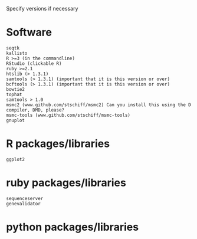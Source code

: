 Specify versions if necessary

# Software
```
seqtk
kallisto
R >=3 (in the commandline) 
RStudio (clickable R)
ruby >=2.1
htslib (> 1.3.1) 
samtools (> 1.3.1) (important that it is this version or over)
bcftools (> 1.3.1) (important that it is this version or over)
bowtie2
tophat
samtools > 1.0
msmc2 (www.github.com/stschiff/msmc2) Can you install this using the D compiler, DMD, please?
msmc-tools (www.github.com/stschiff/msmc-tools)
gnuplot
```

# R packages/libraries
```
ggplot2
```

# ruby packages/libraries
```
sequenceserver
genevalidator
```


# python packages/libraries
```

```
